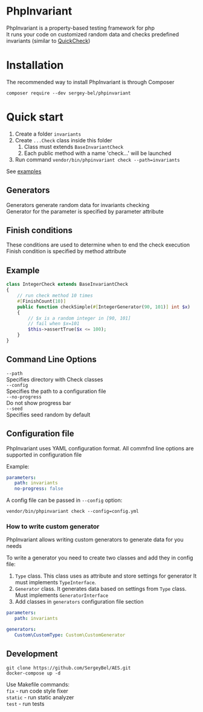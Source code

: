# PhpInvariant
PhpInvariant is a property-based testing framework for php  
It runs your code on customized random data and checks predefined invariants (similar to [QuickCheck](https://hackage.haskell.org/package/QuickCheck)) 


# Installation
The recommended way to install PhpInvariant is through Composer

`composer require --dev sergey-bel/phpinvariant`

# Quick start
1. Create a folder `invariants`
2. Create `...Check` class inside this folder
    1. Class must extends `BaseInvariantCheck`
    1. Each public method with a name 'check...' will be launched
3. Run command `vendor/bin/phpinvariant check --path=invariants`

See [examples](https://github.com/SergeyBel/phpinvariant/tree/main/invariants/examples)


## Generators
Generators generate random data for invariants checking  
Generator for the parameter is specified by parameter attribute


## Finish conditions
These conditions are used to determine when to end the check execution  
Finish condition is specified by method attribute

## Example
```php
class IntegerCheck extends BaseInvariantCheck
{
    // run check method 10 times
    #[FinishCount(10)]
    public function checkSimple(#[IntegerGenerator(90, 101)] int $x)
    {
        // $x is a random integer in [90, 101]
        // fail when $x=101
        $this->assertTrue($x <= 100);
    }
}
```
## Command Line Options
`--path`    
Specifies directory with Check classes    
`--config`    
Specifies the path to a configuration file  
`--no-progress`  
Do not show progress bar  
`--seed`    
Specifies seed random by default  

## Configuration file
PhpInvariant uses YAML configuration format. All commfnd line options are supported in configuration file  

Example:
```yml
parameters:
   path: invariants
   no-progress: false
```
A config file can be passed in `--config` option:

`vendor/bin/phpinvariant check --config=config.yml`

### How to write custom generator
PhpInvariant allows writing custom generators to generate data for you needs

To write a generator you need to create two classes and add they in config file:
1. `Type` class. This class uses as attribute and store settings for generator It must implements `TypeInterface`.  
1. `Generator` class. It generates data based on settings from `Type` class. Must implements `GeneratorInterface`
1. Add classes in `generators` configuration file section
```yml
parameters:
   path: invariants

generators:
   Custom\CustomType: Custom\CustomGenerator
```

## Development
`git clone https://github.com/SergeyBel/AES.git`  
`docker-compose up -d`  

Use Makefile commands:  
`fix` - run code style fixer  
`static` - run static analyzer  
`test` - run tests  


